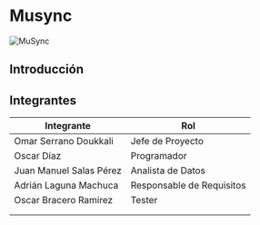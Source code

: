 # Musync
![MuSync](https://i.imgur.com/nKIjsNZ.jpg)
## Introducción



## Integrantes

| Integrante              | Rol                       |
| ----------------------- | ------------------------- |
| Omar Serrano Doukkali   | Jefe de Proyecto          |
| Oscar Díaz              | Programador               |
| Juan Manuel Salas Pérez | Analista de Datos         |
| Adrián Laguna Machuca   | Responsable de Requisitos |
| Oscar Bracero Ramírez   | Tester                    |                   
|                         |                           |
|                         |                           |

